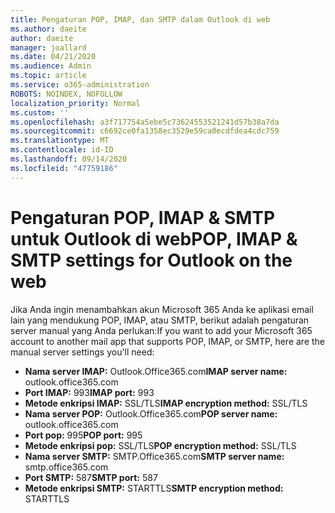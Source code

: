 ```yaml
---
title: Pengaturan POP, IMAP, dan SMTP dalam Outlook di web
ms.author: daeite
author: daeite
manager: joallard
ms.date: 04/21/2020
ms.audience: Admin
ms.topic: article
ms.service: o365-administration
ROBOTS: NOINDEX, NOFOLLOW
localization_priority: Normal
ms.custom: ''
ms.openlocfilehash: a3f717754a5ebe5c73624553521241d57b38a7da
ms.sourcegitcommit: c6692ce0fa1358ec3529e59ca0ecdfdea4cdc759
ms.translationtype: MT
ms.contentlocale: id-ID
ms.lasthandoff: 09/14/2020
ms.locfileid: "47759186"
---
```

# <a name="pop-imap--smtp-settings-for-outlook-on-the-web"></a><span data-ttu-id="ea15d-102">Pengaturan POP, IMAP & SMTP untuk Outlook di web</span><span class="sxs-lookup"><span data-stu-id="ea15d-102">POP, IMAP & SMTP settings for Outlook on the web</span></span>

<span data-ttu-id="ea15d-103">Jika Anda ingin menambahkan akun Microsoft 365 Anda ke aplikasi email lain yang mendukung POP, IMAP, atau SMTP, berikut adalah pengaturan server manual yang Anda perlukan:</span><span class="sxs-lookup"><span data-stu-id="ea15d-103">If you want to add your Microsoft 365 account to another mail app that supports POP, IMAP, or SMTP, here are the manual server settings you'll need:</span></span>
  
- <span data-ttu-id="ea15d-104">**Nama server IMAP:** Outlook.Office365.com</span><span class="sxs-lookup"><span data-stu-id="ea15d-104">**IMAP server name:** outlook.office365.com</span></span>
- <span data-ttu-id="ea15d-105">**Port IMAP:** 993</span><span class="sxs-lookup"><span data-stu-id="ea15d-105">**IMAP port:** 993</span></span>
- <span data-ttu-id="ea15d-106">**Metode enkripsi IMAP:** SSL/TLS</span><span class="sxs-lookup"><span data-stu-id="ea15d-106">**IMAP encryption method:** SSL/TLS</span></span>
- <span data-ttu-id="ea15d-107">**Nama server POP:** Outlook.Office365.com</span><span class="sxs-lookup"><span data-stu-id="ea15d-107">**POP server name:** outlook.office365.com</span></span>  
- <span data-ttu-id="ea15d-108">**Port pop:** 995</span><span class="sxs-lookup"><span data-stu-id="ea15d-108">**POP port:** 995</span></span>  
- <span data-ttu-id="ea15d-109">**Metode enkripsi pop:** SSL/TLS</span><span class="sxs-lookup"><span data-stu-id="ea15d-109">**POP encryption method:** SSL/TLS</span></span>  
- <span data-ttu-id="ea15d-110">**Nama server SMTP:** SMTP.Office365.com</span><span class="sxs-lookup"><span data-stu-id="ea15d-110">**SMTP server name:** smtp.office365.com</span></span>
- <span data-ttu-id="ea15d-111">**Port SMTP:** 587</span><span class="sxs-lookup"><span data-stu-id="ea15d-111">**SMTP port:** 587</span></span>
- <span data-ttu-id="ea15d-112">**Metode enkripsi SMTP:** STARTTLS</span><span class="sxs-lookup"><span data-stu-id="ea15d-112">**SMTP encryption method:** STARTTLS</span></span>